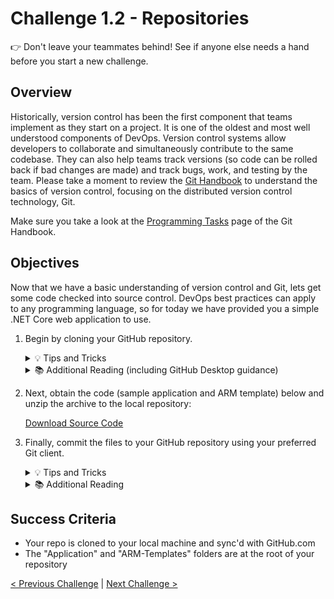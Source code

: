 # Challenge 1.2 - Repositories

👉 Don't leave your teammates behind! See if anyone else needs a hand before you start a new challenge.

## Overview

Historically, version control has been the first component that teams implement as they start on a project. It is one of the oldest and most well understood components of DevOps. Version control systems allow developers to collaborate and simultaneously contribute to the same codebase. They can also help teams track versions (so code can be rolled back if bad changes are made) and track bugs, work, and testing by the team. Please take a moment to review the [Git Handbook](https://www.githandbook.com/) to understand the basics of version control, focusing on the distributed version control technology, Git.

Make sure you take a look at the [Programming Tasks](https://www.githandbook.com/prog.php) page of the Git Handbook.

## Objectives

Now that we have a basic understanding of version control and Git, lets get some code checked into source control. DevOps best practices can apply to any programming language, so for today we have provided you a simple .NET Core web application to use.

1. Begin by cloning your GitHub repository.

    <details>
    <summary>💡 Tips and Tricks</summary>
    <ul>
    <li>You can use the terminal in Visual Studio Code or your preferred terminal app</li>
    <li>By default, when you clone your repository, Git will automatically create a subfolder for your code. Make sure you are in the correct parent directory.</li>
    <br/>
    Cloning a repository:
    <br/>
    <li>To clone a repository via command line: <code>git clone $URL</code> in the directory you want to copy the repository to.</li>
    <li>To get the <code>$URL</code>, go to your repository in github.</li>
    <li>Select <strong><> Code</strong> which should be a green button.</li>
    <li>In the clone section, click on the copy button to get the url.</li>
    </ul>
    </details>

    <details>
    <summary>📚 Additional Reading (including GitHub Desktop guidance)</summary>
    <ul>
    <li>Cloning a repository via the <a href="(https://docs.github.com/en/github/creating-cloning-and-archiving-repositories/cloning-a-repository">command line</a>) or <a href="https://docs.github.com/en/desktop/contributing-and-collaborating-using-github-desktop/cloning-a-repository-from-github-to-github-desktop">GitHub Desktop</a></li>
    <li>If you're using GitHub Desktop, here is documentation on     <a href="https://docs.github.com/en/desktop/contributing-and-collaborating-using-github-desktop/committing-and-reviewing-changes-to-your-project">committing</a> and     <a href="https://docs.github.com/en/desktop/contributing-and-collaborating-using-github-desktop/pushing-changes-to-github">pushing</a> changes to a repository.</li>
    </ul>
    </details>

2. Next, obtain the code (sample application and ARM template) below and unzip the archive to the local repository:

    [Download Source Code](https://github.com/waynehoggett/AzureHackathons/raw/main/2%20-%20DevOps%20with%20GitHub/Resources/Source.zip)

3. Finally, commit the files to your GitHub repository using your preferred Git client.

    <details>
    <summary>💡 Tips and Tricks</summary>
    Committing Files 
    <ul>
    <li>Make sure you are in the directory that was created when you cloned your repository</li>
    <li>In the command line enter: <code>git add --all</code> - This will add all of the files you just copied to the folder to be be tracked.</li>
    <li>Now we need to commit our changes by typing <code>git commit -am "My first commit"</code></li>
    <li>Finally we need to push to the remote repository in github by doing <code>git push -u</code>. You may see a warning which will provide the full command if this is the first time you are doing this to target the github server.</li>
    </ul>
    </details>

    <details>
    <summary>📚 Additional Reading</summary> 
    <ul>
    <li>If working with the command line, check out these articles on <a href="https://docs.github.com/en/github/committing-changes-to-your-project/creating-and-editing-commits">committing</a> and <a href="https://docs.github.com/en/github/using-git/pushing-commits-to-a-remote-repository">pushing</a> changes.</li>
    </ul>
    </details>

## Success Criteria
- Your repo is cloned to your local machine and sync'd with GitHub.com
- The "Application" and "ARM-Templates" folders are at the root of your repository

[< Previous Challenge](../1.1/readme.md) | [Next Challenge >](../1.3/readme.md)

